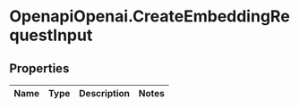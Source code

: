 # OpenapiOpenai.CreateEmbeddingRequestInput

## Properties

Name | Type | Description | Notes
------------ | ------------- | ------------- | -------------


